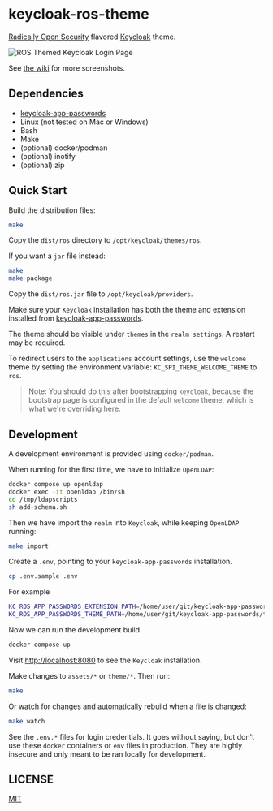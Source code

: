 # keycloak-ros-theme

[Radically Open Security](https://radicallyopensecurity.com) flavored [Keycloak](https://keycloak.org) theme.

![ROS Themed Keycloak Login Page](https://private-user-images.githubusercontent.com/115169506/450628211-18218976-c439-47ab-9f97-cd2b192c76fe.png?jwt=eyJhbGciOiJIUzI1NiIsInR5cCI6IkpXVCJ9.eyJpc3MiOiJnaXRodWIuY29tIiwiYXVkIjoicmF3LmdpdGh1YnVzZXJjb250ZW50LmNvbSIsImtleSI6ImtleTUiLCJleHAiOjE3NDkwMzEwOTIsIm5iZiI6MTc0OTAzMDc5MiwicGF0aCI6Ii8xMTUxNjk1MDYvNDUwNjI4MjExLTE4MjE4OTc2LWM0MzktNDdhYi05Zjk3LWNkMmIxOTJjNzZmZS5wbmc_WC1BbXotQWxnb3JpdGhtPUFXUzQtSE1BQy1TSEEyNTYmWC1BbXotQ3JlZGVudGlhbD1BS0lBVkNPRFlMU0E1M1BRSzRaQSUyRjIwMjUwNjA0JTJGdXMtZWFzdC0xJTJGczMlMkZhd3M0X3JlcXVlc3QmWC1BbXotRGF0ZT0yMDI1MDYwNFQwOTUzMTJaJlgtQW16LUV4cGlyZXM9MzAwJlgtQW16LVNpZ25hdHVyZT0yMmMwZGU5MTkxNTdiMjg1MWJhYzgxMWZlZmEyY2I3ZjhhY2FhYmI3NGY2ODBhMjdiZDFmMzYwMmUyM2FiNzYwJlgtQW16LVNpZ25lZEhlYWRlcnM9aG9zdCJ9.G0E7ImzaAkWqWAaxRzkmwzTCHgwD_RdZhV0zzyuhSqA)

See [the wiki](https://github.com/radicallyopensecurity/keycloak-ros-theme/wiki/Screenshots) for more screenshots.

## Dependencies

- [keycloak-app-passwords](https://github.com/radicallyopensecurity/keycloak-app-passwords)
- Linux (not tested on Mac or Windows)
- Bash
- Make
- (optional) docker/podman
- (optional) inotify
- (optional) zip

## Quick Start

Build the distribution files:

```sh
make
```

Copy the `dist/ros` directory to `/opt/keycloak/themes/ros`.

If you want a `jar` file instead:

```sh
make
make package
```

Copy the `dist/ros.jar` file to `/opt/keycloak/providers`.

Make sure your `Keycloak` installation has both the theme and extension installed from [keycloak-app-passwords](https://github.com/radicallyopensecurity/keycloak-app-passwords).

The theme should be visible under `themes` in the `realm settings`. A restart may be required.

To redirect users to the `applications` account settings, use the `welcome` theme by setting the environment variable: `KC_SPI_THEME_WELCOME_THEME` to `ros`.

> Note: You should do this after bootstrapping `keycloak`, because the bootstrap page is configured in the default `welcome` theme, which is what we're overriding here.

## Development

A development environment is provided using `docker/podman`.

When running for the first time, we have to initialize `OpenLDAP`:

```sh
docker compose up openldap
docker exec -it openldap /bin/sh
cd /tmp/ldapscripts
sh add-schema.sh
```

Then we have import the `realm` into `Keycloak`, while keeping `OpenLDAP` running:

```sh
make import
```

Create a `.env`, pointing to your `keycloak-app-passwords` installation.

```sh
cp .env.sample .env
```

For example

```sh
KC_ROS_APP_PASSWORDS_EXTENSION_PATH=/home/user/git/keycloak-app-passwords/extension/target/keycloak-app-passwords-DEV.jar
KC_ROS_APP_PASSWORDS_THEME_PATH=/home/user/git/keycloak-app-passwords/theme/dist_keycloak/keycloak-theme-for-kc-all-other-versions.jar
```

Now we can run the development build.

```sh
docker compose up
```

Visit <http://localhost:8080> to see the `Keycloak` installation.

Make changes to `assets/*` or `theme/*`. Then run:

```sh
make
```

Or watch for changes and automatically rebuild when a file is changed:

```sh
make watch
```

See the `.env.*` files for login credentials. It goes without saying, but don't use these `docker` containers or `env` files in production. They are highly insecure and only meant to be ran locally for development.

## LICENSE

[MIT](./LICENSE.md)
